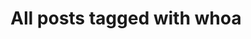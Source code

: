 ---
layout: tag
title: "All posts tagged with whoa"
permalink: /weblog/tags/whoa/
taxonomy: whoa
---